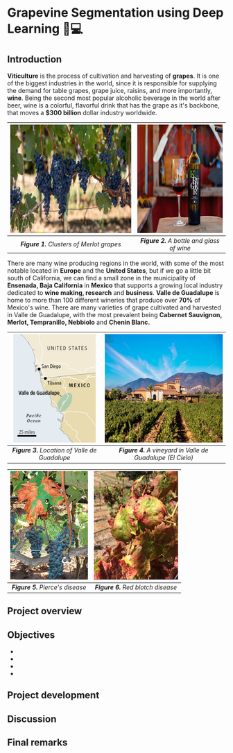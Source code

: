 # **Grapevine Segmentation using Deep Learning 🍇💻** 

## **Introduction**

**Viticulture** is the process of cultivation and harvesting of **grapes**. It is one of the biggest industries in the world, since it is responsible for supplying the demand for table grapes, grape juice, raisins, and more importantly, **wine**. Being the second most popular alcoholic beverage in the world after beer, wine is a colorful, flavorful drink that has the grape as it's backbone, that moves a **\$300 billion** dollar industry worldwide.

<div align="center">

|  <img src='images/merlot_2.jpg' height="250">                     | <img src='images/wine_2.jpg' height="250">  |
|:----------------------------------------------------------------------:|:------------------------------------: |
| ***Figure 1.**  Clusters of Merlot grapes*                       | ***Figure 2.**  A bottle and glass of wine* |

</div>

There are many wine producing regions in the world, with some of the most notable located in **Europe** and the **United States**, but if we go a little bit south of California, we can find a small zone in the municipality of **Ensenada, Baja California** in **Mexico** that supports a growing local industry dedicated to **wine making, research** and **business**. **Valle de Guadalupe** is home to more than 100 different wineries that produce over **70%** of Mexico's wine. There are many varieties of grape cultivated and harvested in Valle de Guadalupe, with the most prevalent being **Cabernet Sauvignon, Merlot, Tempranillo, Nebbiolo** and **Chenin Blanc.**

<div align="center">

|  <img src='images/valle_location.jpg' height="250">                     | <img src='images/el_cielo.jpg' height="250">  |
|:----------------------------------------------------------------------:|:------------------------------------: |
| ***Figure 3.**  Location of Valle de Guadalupe*                       | ***Figure 4.**  A vineyard in Valle de Guadalupe (El Cielo)* |

</div>



<div align="center">

|  <img src='images/pierce.PNG' height="250">                     | <img src='images/red_blotch.PNG' height="250">  |
|:----------------------------------------------------------------------:|:------------------------------------: |
| ***Figure 5.**  Pierce's disease*                       | ***Figure 6.**  Red blotch disease* |

</div>

## **Project overview**


## **Objectives**
-
-
-
-

## **Project development**



## **Discussion**



## **Final remarks**
